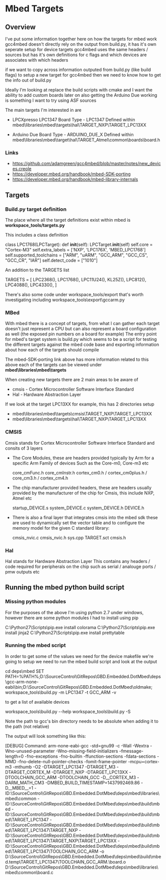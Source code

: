 # Mbed Targets

## Overview

I've put some information together here on how the targets for mbed work
gcc4mbed doesn't directly rely on the output from build.py, it has it's own seperate setup for device targets
gcc4mbed uses the same headers / sources but has it's own definitions for c flags and which devices are associates with which headers

if we want to copy across information outputed from build.py (like build flags) to setup a new target for gcc4mbed
then we need to know how to get the info out of build.py

Ideally I'm looking at replace the build scripts with cmake and I want the ability to add custom boards later on
also getting the Arduino Due working is something I want to try using ASF sources

The main targets I'm interested in are

  * LPCXpresso LPC1347
  Board Type - LPC1347
  Defined within mbed\libraries\mbed\targets\hal\TARGET_NXP\TARGET_LPC13XX

  * Arduino Due
  Board Type - ARDUINO_DUE_X
  Defined within mbed\libraries\mbed\target\hal\TARGET_Atmel\common\boards\board.h

### Links

 * https://github.com/adamgreen/gcc4mbed/blob/master/notes/new_devices.creole
 * https://developer.mbed.org/handbook/mbed-SDK-porting
 * https://developer.mbed.org/handbook/mbed-library-internals

## Targets

### Build.py target definition

The place where all the target definitions exist within mbed is **workspace_tools/targets.py**

This includes a class definition

class LPC1768(LPCTarget):
    def __init__(self):
        LPCTarget.__init__(self)
        self.core = "Cortex-M3"
        self.extra_labels = ['NXP', 'LPC176X', 'MBED_LPC1768']
        self.supported_toolchains = ["ARM", "uARM", "GCC_ARM", "GCC_CS", "GCC_CR", "IAR"]
        self.detect_code = ["1010"]

An addition to the TARGETS list

  TARGETS = [
      LPC2368(),
      LPC1768(),
      LPC11U24(),
      KL25Z(),
      LPC812(),
      LPC4088(),
      LPC4330(),
  ]

There's also some code under workspace_tools/export that's worth investigating
including workspace_tools\export\gccarm.py

### MBed

With mbed there is a concept of targets, from what I can gather each target doesn't just represent a CPU
but can also represent a board configuration as well (the exposed pin numbers on a board for example)
The entry point for mbed's target system is build.py which seems to be a script for testing the different targets against the mbed code base
and exporting information about how each of the targets should compile

The mbed-SDK-porting link above has more information related to this above
each of the targets can be viewed under **mbed\libraries\mbed\targets**

When creating new targets there are 2 main areas to be aware of

 * cmsis - Cortex Microcontroller Software Interface Standard
 * Hal - Hardware Abstraction Layer

If we look at the target LPC13XX for example, this has 2 directories setup

 * mbed\libraries\mbed\targets\cmsis\TARGET_NXP\TARGET_LPC13XX
 * mbed\libraries\mbed\targets\hal\TARGET_NXP\TARGET_LPC13XX

### CMSIS

Cmsis stands for Cortex Microcontroller Software Interface Standard and consits of 3 layers

 * The Core Modules, these are headers provided typically by Arm for a specific Arm Family of devices
   Such as the Core-m0, Core-m3 etc

    core_cmFunc.h
    core_cmInstr.h
    cortex_cm0.h / cortex_cm0plus.h / core_cm3.h / cortex_cm4.h 

 * The chip manufacturer provided headers, these are headers usually provided by the manufacturer of the chip
   for Cmsis, this include NXP, Atmel etc

    startup_DEVICE.s
    system_DEVICE.c
    system_DEVICE.h
    DEVICE.h 

 * There is also a final layer that integrates cmsis into the mbed sdk
   these are used to dynamically set the vector table and to configure the memory model for the given C standard library:

    cmsis_nvic.c
    cmsis_nvic.h
    sys.cpp
    TARGET.sct
    cmsis.h 

### Hal

Hal stands for Hardware Abstraction Layer
This contains any headers / code required for peripherals on the chip such as serial / analouge ports / pmw outputs etc

## Running the mbed python build script

### Missing python modules

For the purposes of the above I'm using python 2.7 under windows, however there are some python modules I had to install using pip

  C:\Python27\Scripts\pip.exe install colorama
  C:\Python27\Scripts\pip.exe install jinja2
  C:\Python27\Scripts\pip.exe install prettytable

### Running the mbed script

In order to get some of the values we need for the device makefile we're going to setup we need to run the mbed build script and look at the output

  cd deps\mbed
  SET PATH=%PATH%;D:\SourceControl\GitRepos\GBD.Embedded.DotMbed\deps\gcc-arm-none-eabi\bin\;D:\SourceControl\GitRepos\GBD.Embedded.DotMbed\oldmake;
  workspace_tools\build.py -m LPC1347 -t GCC_ARM -v

to get a list of available devices

  workspace_tools\build.py --help
  workspace_tools\build.py -S

Note the path to gcc's bin directory needs to be absolute when adding it to the path (not relative)

The output will look something like this:

  [DEBUG] Command: arm-none-eabi-gcc
  -std=gnu99 -c -Wall -Wextra -Wno-unused-parameter -Wno-missing-field-initializers -fmessage-length=0 -fno-exceptions -fno-builtin -ffunction-sections
  -fdata-sections -MMD -fno-delete-null-pointer-checks -fomit-frame-pointer -mcpu=cortex-m3 -mthumb -O2
  -DTARGET_LPC1347 -DTARGET_M3 -DTARGET_CORTEX_M -DTARGET_NXP -DTARGET_LPC13XX
  -DTOOLCHAIN_GCC_ARM -DTOOLCHAIN_GCC
  -D__CORTEX_M3 -DARM_MATH_CM3
  -DMBED_BUILD_TIMESTAMP=1437992469.86 -D__MBED__=1
  -ID:\SourceControl\GitRepos\GBD.Embedded.DotMbed\deps\mbed\libraries\mbed\common
  -ID:\SourceControl\GitRepos\GBD.Embedded.DotMbed\deps\mbed\build\mbed
  -ID:\SourceControl\GitRepos\GBD.Embedded.DotMbed\deps\mbed\build\mbed\TARGET_LPC1347
  -ID:\SourceControl\GitRepos\GBD.Embedded.DotMbed\deps\mbed\build\mbed\TARGET_LPC1347\TARGET_NXP
  -ID:\SourceControl\GitRepos\GBD.Embedded.DotMbed\deps\mbed\build\mbed\TARGET_LPC1347\TARGET_NXP\TARGET_LPC13XX
  -ID:\SourceControl\GitRepos\GBD.Embedded.DotMbed\deps\mbed\build\mbed\TARGET_LPC1347\TOOLCHAIN_GCC_ARM
  -o D:\SourceControl\GitRepos\GBD.Embedded.DotMbed\deps\mbed\build\mbed\.temp\TARGET_LPC1347\TOOLCHAIN_GCC_ARM\.\board.o
  D:\SourceControl\GitRepos\GBD.Embedded.DotMbed\deps\mbed\libraries\mbed\common\board.c
